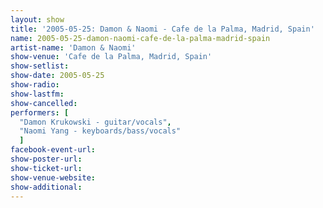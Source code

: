 ```yaml
---
layout: show
title: '2005-05-25: Damon & Naomi - Cafe de la Palma, Madrid, Spain'
name: 2005-05-25-damon-naomi-cafe-de-la-palma-madrid-spain
artist-name: 'Damon & Naomi'
show-venue: 'Cafe de la Palma, Madrid, Spain'
show-setlist: 
show-date: 2005-05-25
show-radio: 
show-lastfm: 
show-cancelled: 
performers: [
  "Damon Krukowski - guitar/vocals",
  "Naomi Yang - keyboards/bass/vocals"
  ]
facebook-event-url: 
show-poster-url: 
show-ticket-url: 
show-venue-website: 
show-additional: 
---
```


